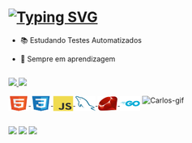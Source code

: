 # [![Typing SVG](https://readme-typing-svg.demolab.com/?lines=Olá,+Eu+sou+o+Carlos+Araujo+👋;Sejam+bem-vindos+ao+meu+GITHUB)](https://git.io/typing-svg)

- 📚 Estudando Testes Automatizados
- 📖 Sempre em aprendizagem
  
  ##
 <div>
  <a href="https://github.com/carlossh8">
  <img height="160em" src="https://github-readme-stats.vercel.app/api?username=carlossh8&show_icons=true&theme=dark&include_all_commits=true&count_private=true"/>
  <img height="160em" src="https://github-readme-stats.vercel.app/api/top-langs/?username=carlossh8&layout=compact&langs_count=7&theme=dark">
</div>
<div style="display: inline_block"><br>
  <img align="center" alt="Carlos-HTML" height="30" width="40" src="https://raw.githubusercontent.com/devicons/devicon/master/icons/html5/html5-original.svg">
  <img align="center" alt="Carlos-CSS" height="30" width="40" src="https://raw.githubusercontent.com/devicons/devicon/master/icons/css3/css3-original.svg">
  <img align="center" alt="Carlos-JS" height="30" width="40" src="https://github.com/devicons/devicon/blob/master/icons/javascript/javascript-original.svg">
  <img align="center" alt="Carlos-mysql" height="30" width="40" src="https://github.com/devicons/devicon/blob/master/icons/mysql/mysql-plain.svg">
  <img align="center" alt="Carlos-Ruby" height="30" width="40" src="https://github.com/devicons/devicon/blob/master/icons/ruby/ruby-original.svg">
  <img align="center" alt="Carlos-go" height="30" width="40" src="https://github.com/devicons/devicon/blob/master/icons/go/go-original-wordmark.svg">
  <img align="right"  alt="Carlos-gif" height="177" width="240" src="https://media.giphy.com/media/IpeYSEZshTefe/giphy.gif">
</div>
  
  ##
 
<div> 
 <a href = "https://gitlab.com/carlossh8"><img src="https://img.shields.io/badge/GitLab-330F63?style=for-the-badge&logo=gitlab&logoColor=white" target="_blank"></a>
  <a href = "mailto:carlos.sh8@outlook.com"><img src="https://img.shields.io/badge/Microsoft_Outlook-0078D4?style=for-the-badge&logo=microsoft-outlook&logoColor=white" target="_blank"></a>
  <a href="https://www.linkedin.com/in/carlossh8" target="_blank"><img src="https://img.shields.io/badge/-LinkedIn-%230077B5?style=for-the-badge&logo=linkedin&logoColor=white" target="_blank"></a> 
 
</div>
